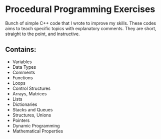 # Procedural Programming Exercises
Bunch of simple C++ code that I wrote to improve my skills. 
These codes aims to teach specific topics with explanatory comments.
They are short, straight to the point, and instructive.

## Contains:
- Variables
- Data Types
- Comments
- Functions
- Loops
- Control Structures
- Arrays, Matrices
- Lists
- Dictionaries
- Stacks and Queues
- Structures, Unions
- Pointers
- Dynamic Programming
- Mathematical Properties
